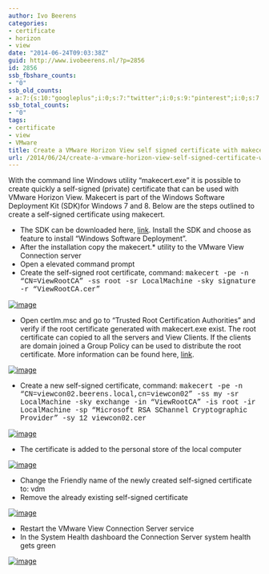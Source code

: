 ```yaml
---
author: Ivo Beerens
categories:
- certificate
- horizon
- view
date: "2014-06-24T09:03:38Z"
guid: http://www.ivobeerens.nl/?p=2856
id: 2856
ssb_fbshare_counts:
- "0"
ssb_old_counts:
- a:7:{s:10:"googleplus";i:0;s:7:"twitter";i:0;s:9:"pinterest";i:0;s:7:"fbshare";i:0;s:8:"linkedin";i:0;s:6:"reddit";i:0;s:6:"tumblr";i:0;}
ssb_total_counts:
- "0"
tags:
- certificate
- view
- VMware
title: Create a VMware Horizon View self signed certificate with makecert
url: /2014/06/24/create-a-vmware-horizon-view-self-signed-certificate-with-makecert/
---
```


With the command line Windows utility “makecert.exe” it is possible to create quickly a self-signed (private) certificate that can be used with VMware Horizon View. Makecert is part of the Windows Software Deployment Kit (SDK)for Windows 7 and 8. Below are the steps outlined to create a self-signed certificate using makecert.

- The SDK can be downloaded here, [link](http://www.microsoft.com/en-us/download/details.aspx?id=8279). Install the SDK and choose as feature to install “Windows Software Deployment”.
- After the installation copy the makecert.\* utility to the VMware View Connection server
- Open a elevated command prompt
- Create the self-signed root certificate, command: <span style="font-family: 'Courier New';">makecert -pe -n “CN=ViewRootCA” -ss root -sr LocalMachine -sky signature -r “ViewRootCA.cer”</span>

[![image](http://localhost/wp-content/uploads/2014/06/image_thumb6.png "image")](http://localhost/wp-content/uploads/2014/06/image7.png)

- Open certlm.msc and go to “Trusted Root Certification Authorities” and verify if the root certificate generated with makecert.exe exist. The root certificate can copied to all the servers and View Clients. If the clients are domain joined a Group Policy can be used to distribute the root certificate. More information can be found here, [link](http://technet.microsoft.com/en-us/library/cc772491.aspx).

[![image](http://localhost/wp-content/uploads/2014/06/image4_thumb1.png "image")](http://localhost/wp-content/uploads/2014/06/image41.png)

- Create a new self-signed certificate, command: <span style="font-family: 'Courier New';">makecert -pe -n “CN=viewcon02.beerens.local,cn=viewcon02” -ss my -sr LocalMachine -sky exchange -in “ViewRootCA” -is root -ir LocalMachine -sp “Microsoft RSA SChannel Cryptographic Provider” -sy 12 viewcon02.cer</span>

[![image](http://localhost/wp-content/uploads/2014/06/image_thumb7.png "image")](http://localhost/wp-content/uploads/2014/06/image8.png)

- The certificate is added to the personal store of the local computer

[![image](http://localhost/wp-content/uploads/2014/06/image19_thumb.png "image")](http://localhost/wp-content/uploads/2014/06/image19.png)

- Change the Friendly name of the newly created self-signed certificate to: vdm
- Remove the already existing self-signed certificate

[![image](http://localhost/wp-content/uploads/2014/06/image16_thumb.png "image")](http://localhost/wp-content/uploads/2014/06/image16.png)

- Restart the VMware View Connection Server service
- In the System Health dashboard the Connection Server system health gets green

[![image](http://localhost/wp-content/uploads/2014/06/image23_thumb.png "image")](http://localhost/wp-content/uploads/2014/06/image23.png)
